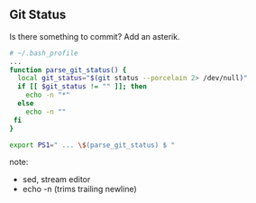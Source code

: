 ## Git Status  

Is there something to commit?  Add an asterik.

```bash
# ~/.bash_profile
...
function parse_git_status() {
  local git_status="$(git status --porcelain 2> /dev/null)"
  if [[ $git_status != "" ]]; then
    echo -n "*" 
  else
    echo -n ""
 fi
}

export PS1=" ... \$(parse_git_status) $ "

```

note: 
- sed, stream editor
- echo -n (trims trailing newline)

